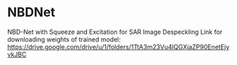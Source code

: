 # NBDNet
 NBD-Net with Squeeze and Excitation for SAR Image Despeckling
 Link for downloading weights of trained model:
 https://drive.google.com/drive/u/1/folders/1TtA3m23Vu4IQGXjaZP90EnetEjyvkJBC
